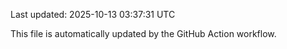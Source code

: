 Last updated: 2025-10-13 03:37:31 UTC

This file is automatically updated by the GitHub Action workflow.
